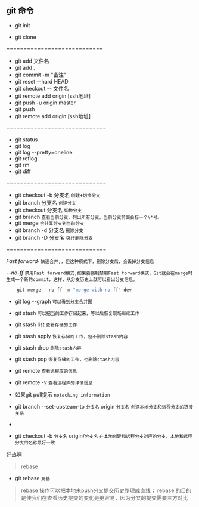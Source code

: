 ## git 命令

* git init 

* git clone

============================

* git add 文件名
* git add .
* git commit -m "备注"
* git reset --hard HEAD
* git checkout -- 文件名
* git remote add origin [ssh地址]  
* git push -u origin master
* git push
* git remote add origin [ssh地址] 

=============================

* git status 
* git log 
* git log --pretty=oneline
* git reflog
* git rm
* git diff 

=============================

* git checkout -b 分支名 `创建+切换分支`
* git branch 分支名 `创建分支`
* git checkout 分支名 `切换分支`
* git branch `查看当前分支，列出所有分支，当前分支前面会标一个\*号。`
* git merge `合并某分支到当前分支`
* git branch -d 分支名 `删除分支`
* git branch -D 分支名 `强行删除分支`



=============================

_Fast forward_· `快速合并,，但这种模式下，删除分支后，会丢掉分支信息` 

_--no-ff_  `禁用Fast forward模式,如果要强制禁用Fast forward模式，Git就会在merge时生成一个新的commit，这样，从分支历史上就可以看出分支信息。`

```javascript
	git merge --no-ff -m "merge with no-ff" dev
```
* git log --graph `可以看到分支合并图`


* git stash  `可以把当前工作存储起来，等以后恢复现场继续工作`
* git stash list `查看存储的工作`
* git stash apply `恢复存储的工作，但不删除stash内容`
* git stash drop `删除stash内容`
* git stash pop `恢复存储的工作，也删除stash内容`



* git remote `查看远程库的信息`
* git remote -v  `查看远程库的详情信息 ` 

* 如果git pull提示 `notacking information`
* git branch --set-upsteam-to `分支名` origin `分支名`  `创建本地分支和远程分支的链接关系`
* 

* git checkout -b `分支名` origin/`分支名`  `在本地创建和远程分支对应的分支，本地和远程分支的名称最好一致`

好热啊

> rebase 

* git rebase `变基`
> rebase 操作可以把本地未push分叉提交历史整理成直线；
> rebase 的目的是使我们在查看历史提交的变化是更容易，因为分叉的提交需要三方对比
	

